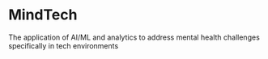 # MindTech
The application of AI/ML and analytics to address mental health challenges specifically in tech environments
